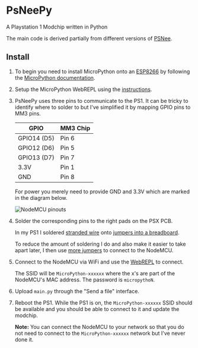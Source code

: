 # PsNeePy
A Playstation 1 Modchip written in Python

The main code is derived partially from different versions of [PSNee](https://github.com/kalymos/PsNee).

## Install

1. To begin you need to install MicroPython onto an [ESP8266](https://amzn.to/2K4HdTq) by following the [MicroPython documentation](https://docs.micropython.org/en/latest/esp8266/esp8266/tutorial/intro.html).

2. Setup the MicroPython WebREPL using the [instructions](https://docs.micropython.org/en/latest/esp8266/esp8266/tutorial/repl.html#webrepl-a-prompt-over-wifi).

3. PsNeePy uses three pins to communicate to the PS1. It can be tricky to identify where to solder to but I've simplified it by mapping GPIO pins to MM3 pins.

    | GPIO        | MM3 Chip  |
    | ----------- | --------- |
    | GPIO14 (D5) | Pin 6     |
    | GPIO12 (D6) | Pin 5     |
    | GPIO13 (D7) | Pin 7     |
    | 3.3V        | Pin 1     |
    | GND         | Pin 8     |

    For power you merely need to provide GND and 3.3V which are marked in the diagram below.

    ![NodeMCU pinouts](https://raw.githubusercontent.com/wiki/ColdHeat/PsNeePy/images/nodemcu.png)

4. Solder the corresponding pins to the right pads on the PSX PCB.

    In my PS1 I soldered [stranded wire](https://amzn.to/2IaBHcL) onto [jumpers into a breadboard](https://amzn.to/2llKUG7).

    To reduce the amount of soldering I do and also make it easier to take apart later, I then use [more jumpers](https://amzn.to/2lloqoE) to connect to the NodeMCU.

5. Connect to the NodeMCU via WiFi and use the [WebREPL](http://micropython.org/webrepl/) to connect.

    The SSID will be `MicroPython-xxxxxx` where the x's are part of the NodeMCU's MAC address. The password is `micropythoN`.

6. Upload `main.py` through the "Send a file" interface.

7. Reboot the PS1. While the PS1 is on, the `MicroPython-xxxxxx` SSID should be available and you should be able to connect to it and update the modchip.

    **Note:** You can connect the NodeMCU to your network so that you do not need to connect to the `MicroPython-xxxxxx` network but I've never done it.